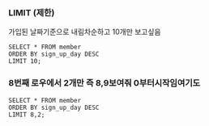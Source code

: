 ### LIMIT (제한)
가입된 날짜기준으로 내림차순하고 10개만 보고싶음
```
SELECT * FROM member 
ORDER BY sign_up_day DESC
LIMIT 10;
```

### 8번째 로우에서 2개만 즉 8,9보여줘 0부터시작임여기도 
```
SELECT * FROM member 
ORDER BY sign_up_day DESC
LIMIT 8,2;
```